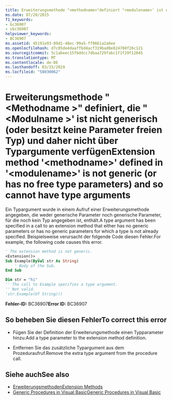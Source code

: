 ```yaml
---
title: Erweiterungsmethode "<methodname>"definiert "<modulename>' ist nicht generisch (oder besitzt keine Parameter freien Typ) und daher nicht über Typargumente verfügen
ms.date: 07/20/2015
f1_keywords:
- bc36907
- vbc36907
helpviewer_keywords:
- BC36907
ms.assetid: 45191e93-89d1-48ec-99a5-ff9661a2a6ee
ms.openlocfilehash: d7c85de4daaffbd4acf319bad0e824780f26c121
ms.sourcegitcommit: 5c1abeec15fbddcc7dbaa729fabc1f1f29f12045
ms.translationtype: MT
ms.contentlocale: de-DE
ms.lasthandoff: 03/15/2019
ms.locfileid: "58030062"
---
```

# <a name="extension-method-methodname-defined-in-modulename-is-not-generic-or-has-no-free-type-parameters-and-so-cannot-have-type-arguments"></a><span data-ttu-id="85db8-102">Erweiterungsmethode "\<Methodname >" definiert, die "\<Modulname >' ist nicht generisch (oder besitzt keine Parameter freien Typ) und daher nicht über Typargumente verfügen</span><span class="sxs-lookup"><span data-stu-id="85db8-102">Extension method '\<methodname>' defined in '\<modulename>' is not generic (or has no free type parameters) and so cannot have type arguments</span></span>
<span data-ttu-id="85db8-103">Ein Typargument wurde in einem Aufruf einer Erweiterungsmethode angegeben, die weder generische Parameter noch generische Parameter, für die noch kein Typ angegeben ist, enthält.</span><span class="sxs-lookup"><span data-stu-id="85db8-103">A type argument has been specified in a call to an extension method that either has no generic parameters or has no generic parameters for which a type is not already specified.</span></span> <span data-ttu-id="85db8-104">Beispielsweise verursacht der folgende Code diesen Fehler.</span><span class="sxs-lookup"><span data-stu-id="85db8-104">For example, the following code causes this error.</span></span>  
  
```vb  
' The extension method is not generic.  
<Extension()> _  
Sub Example(ByVal str As String)  
    ' Body of the Sub.  
End Sub  
```  
  
```vb  
Dim str = "hi"  
'' The call to Example specifies a type argument.  
'' Not valid.  
'str.Example(Of String)()  
```  
  
 <span data-ttu-id="85db8-105">**Fehler-ID:** BC36907</span><span class="sxs-lookup"><span data-stu-id="85db8-105">**Error ID:** BC36907</span></span>  
  
## <a name="to-correct-this-error"></a><span data-ttu-id="85db8-106">So beheben Sie diesen Fehler</span><span class="sxs-lookup"><span data-stu-id="85db8-106">To correct this error</span></span>  
  
-   <span data-ttu-id="85db8-107">Fügen Sie der Definition der Erweiterungsmethode einen Typparameter hinzu.</span><span class="sxs-lookup"><span data-stu-id="85db8-107">Add a type parameter to the extension method definition.</span></span>  
  
-   <span data-ttu-id="85db8-108">Entfernen Sie das zusätzliche Typargument aus dem Prozeduraufruf.</span><span class="sxs-lookup"><span data-stu-id="85db8-108">Remove the extra type argument from the procedure call.</span></span>  
  
## <a name="see-also"></a><span data-ttu-id="85db8-109">Siehe auch</span><span class="sxs-lookup"><span data-stu-id="85db8-109">See also</span></span>

- [<span data-ttu-id="85db8-110">Erweiterungsmethoden</span><span class="sxs-lookup"><span data-stu-id="85db8-110">Extension Methods</span></span>](../../visual-basic/programming-guide/language-features/procedures/extension-methods.md)
- [<span data-ttu-id="85db8-111">Generic Procedures in Visual Basic</span><span class="sxs-lookup"><span data-stu-id="85db8-111">Generic Procedures in Visual Basic</span></span>](../../visual-basic/programming-guide/language-features/data-types/generic-procedures.md)
